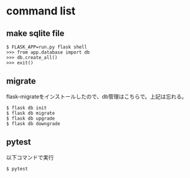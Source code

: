 # command list
## make sqlite file
```
$ FLASK_APP=run.py flask shell
>>> from app.database import db
>>> db.create_all()
>>> exit()
```

## migrate
flask-migrateをインストールしたので、db管理はこちらで。上記は忘れる。
```
$ flask db init
$ flask db migrate
$ flask db upgrade
$ flask db downgrade
```

## pytest
以下コマンドで実行
```
$ pytest
```
